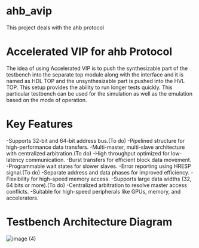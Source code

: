 # ahb_avip
This project deals with the ahb protocol

# Accelerated VIP for ahb Protocol
The idea of using Accelerated VIP is to push the synthesizable part of the testbench into the separate top module along with the interface and it is named as HDL TOP and the unsynthesizable part is pushed into the HVL TOP. This setup provides the ability to run longer tests quickly. This particular testbench can be used for the simulation as well as the emulation based on the mode of operation.

# Key Features
-Supports 32-bit and 64-bit address bus.(To do)
-Pipelined structure for high-performance data transfers.
-Multi-master, multi-slave architecture with centralized arbitration.(To do)
-High throughput optimized for low-latency communication.
-Burst transfers for efficient block data movement.
-Programmable wait states for slower slaves.
-Error reporting using HRESP signal.(To do)
-Separate address and data phases for improved efficiency.
-Flexibility for high-speed memory access.
-Supports large data widths (32, 64 bits or more).(To do)
-Centralized arbitration to resolve master access conflicts.
-Suitable for high-speed peripherals like GPUs, memory, and accelerators.

# Testbench Architecture Diagram
![image (4)](https://github.com/user-attachments/assets/1193b880-cc13-41cd-99c0-e2accacb5fa4)
